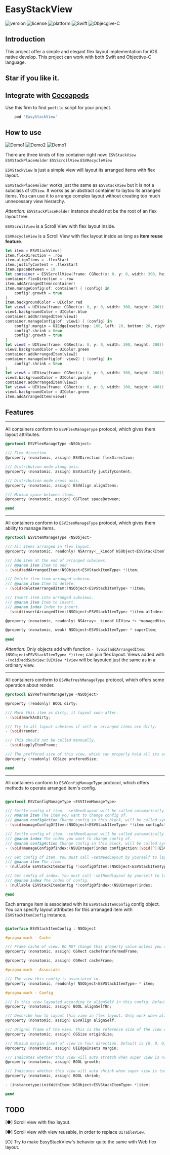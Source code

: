 # EasyStackView

![version](https://img.shields.io/cocoapods/v/EasyStackView)
![license](https://img.shields.io/github/license/Elenionl/EasyStackView)
![platform](https://img.shields.io/cocoapods/p/EasyStackView)
![Swift](https://img.shields.io/badge/Swfit-●-orange)
![Objecgive-C](https://img.shields.io/badge/Objective--C-●-blue)

## Introduction

This project offer a simple and elegant flex layout implementation for iOS native develop. This project can work with both Swift and Objective-C language.

## **Star** if you like it.

## Integrate with [Cocoapods](https://cocoapods.org)

Use this firm to find `podfile` script for your project.

``` Ruby
    pod 'EasyStackView'
```

## How to use
![Demo1](https://raw.githubusercontent.com/Elenionl/EasyStackView/master/readme_image/WX20200918-003155%402x.png)
![Demo2](https://github.com/Elenionl/EasyStackView/blob/master/readme_image/WX20200918-003244@2x.png?raw=true)
![Demo1](https://github.com/Elenionl/EasyStackView/blob/master/readme_image/WX20200918-003619@2x.png?raw=true)


There are three kinds of flex container right now:
`ESVStackView`
`ESVStackPlaceHolder`
`ESVScrollView`
`ESVRecycleView`

`ESVStackView` is just a simple view will layout its arranged items with flex layout.

`ESVStackPlaceHolder` works just the same as `ESVStackView` but it is not a subclass of `UIView`. It works as an abstract container to laytou its arranged items. You can use it to arrange complex layout without creating too much unnecessary view hierarchy.

*Attention:* `ESVStackPlaceHolder` instance should not be the root of an flex layout tree.

`ESVScrollView` is a Scroll View with flex layout inside.

`ESVRecycleView` is a Scroll View with flex layout inside as long as **item reuse feature**.

``` Swift
let item = ESVStackView()
item.flexDirection = .row
item.alignItems = .flexStart
item.justifyContent = .flexStart
item.spaceBetween = 10
let container = ESVScrollView(frame: CGRect(x: 0, y: 0, width: 300, height:700))
container.flexDirection = .row
item.addArrangedItem(container)
item.manageConfig(of: container) { (config) in
    config?.growth = true
}
item.backgroundColor = UIColor.red
let view1 = UIView(frame: CGRect(x: 0, y: 0, width: 300, height: 200))
view1.backgroundColor = UIColor.blue
container.addArrangedItem(view1)
container.manageConfig(of: view1) { (config) in
    config?.margin = UIEdgeInsets(top: 100, left: 20, bottom: 20, right: 20)
    config?.shrink = true
    config?.growth = true
}
let view2 = UIView(frame: CGRect(x: 0, y: 0, width: 300, height: 200))
view2.backgroundColor = UIColor.green
container.addArrangedItem(view2)
container.manageConfig(of: view2) { (config) in
    config?.shrink = true
}
let view3 = UIView(frame: CGRect(x: 0, y: 0, width: 300, height: 200))
view3.backgroundColor = UIColor.purple
container.addArrangedItem(view3)
let view4 = UIView(frame: CGRect(x: 0, y: 0, width: 100, height: 400))
view4.backgroundColor = UIColor.green
item.addArrangedItem(view4)
```

## Features

---

All containers conform to `ESVFlexManageType` protocol, which gives them layout attributes.

``` Objective-C
@protocol ESVFlexManageType <NSObject>

/// Flex direction.
@property (nonatomic, assign) ESVDirection flexDirection;

/// Distribution mode along axis.
@property (nonatomic, assign) ESVJustify justifyContent;

/// Distribution mode cross axis.
@property (nonatomic, assign) ESVAlign alignItems;

/// Minium space between items.
@property (nonatomic, assign) CGFloat spaceBetween;

@end
```

---

All containers conform to `ESVItemManageType` protocol, which gives them ability to manage items.


``` Objective-C
@protocol ESVItemManageType <NSObject>

/// All items arranged in flex layout.
@property (nonatomic, readonly) NSArray<__kindof NSObject<ESVStackItemType> *> *arrangedItems;

/// Add item at the end of arranged subviews.
/// @param item Item to add
- (void)addArrangedItem:(NSObject<ESVStackItemType> *)item;

/// Delete item from arranged subview.
/// @param item Item to delete.
- (void)deleteArrangedItem:(NSObject<ESVStackItemType> *)item;

/// Insert item into arranged subviews.
/// @param item Item to insert.
/// @param index Index to insert.
- (void)insertArrangedItem:(NSObject<ESVStackItemType> *)item atIndex:(NSUInteger)index;

@property (nonatomic, readonly) NSArray<__kindof UIView *> *managedViews;

@property (nonatomic, weak) NSObject<ESVStackItemType> * superItem;
 
@end
```

*Attention:* Only objects add with function `- (void)addArrangedItem:(NSObject<ESVStackItemType> *)item;` can join flex layout. Views added with `-(void)addSubview:(UIView *)view` will be layouted just the same as in a ordinary view.

---

All containers conform to `ESVRefreshManageType` protocol, which offers some operation about render.

``` Objective-C
@protocol ESVRefreshManageType <NSObject>

@property (readonly) BOOL dirty;

/// Mark this item as dirty, it layout soon after.
- (void)markAsDirty;

/// Try to all layout subviews if self or arranged items are dirty.
- (void)render;

/// This should not be called mannually.
- (void)applyItemFrame;

/// The preffered size of this view, which can properly hold all its arranged items.
@property (readonly) CGSize preferedSize;

@end
```
---

All containers conform to `ESVConfigManageType` protocol, which offers methods to operate arranged item's config.

``` Objective-C

@protocol ESVConfigManageType <ESVItemManageType>

/// Settle config of item. -setNeedLayout will be called automatically after change config.
/// @param item The item you want to change config of.
/// @param configAction Change config in this block, will be called synchronized. There is no retain circle problem.
- (void)manageConfigOfItem:(NSObject<ESVStackItemType> *)item configAction:(void(^)(ESVStackItemConfig * _Nullable config))configAction;

/// Settle config of item. -setNeedLayout will be called automatically after change config.
/// @param index The index you want to change config of.
/// @param configAction Change config in this block, will be called synchronized. There is no retain circle problem.
- (void)manageConfigOfIndex:(NSUInteger)index configAction:(void(^)(ESVStackItemConfig * _Nullable config))configAction;

/// Get config of item. You must call -setNeedLayout by yourself to layout again.
/// @param item The item.
- (nullable ESVStackItemConfig *)configOfItem:(NSObject<ESVStackItemType> *)item;

/// Get config of index. You must call -setNeedLayout by yourself to layout again.
/// @param index The index of config.
- (nullable ESVStackItemConfig *)configOfIndex:(NSUInteger)index;

@end

```

Each arrange item is associated with its `ESVStackItemConfig` config object. You can specify layout attributes for this arranaged item with `ESVStackItemConfig` instance.

``` Objective-C

@interface ESVStackItemConfig : NSObject

#pragma mark - Cache

/// Frame cache of view. DO NOT change this property value unless you are pretty sure what you are doing.
@property (nonatomic, assign) CGRect cacheTransformedFrame;

@property (nonatomic, assign) CGRect cacheFrame;

#pragma mark - Associate

/// The view this config is associated to.
@property (nonatomic, readonly) NSObject<ESVStackItemType> * item;

#pragma mark - Config

/// Is this view layouted according to alignSelf in this config. Default is false.
@property (nonatomic, assign) BOOL alignSelfOn;

/// Describe how to layout this view in flex layout. Only work when alignSelfOn is true.
@property (nonatomic, assign) ESVAlign alignSelf;

/// Orignal frame of the view. This is the reference size of the view during layout. Default is view's size when added into arranged views array.
@property (nonatomic, assign) CGSize originSize;

/// Minium margin inset of view in four direction. Default is {0, 0, 0, 0,}.
@property (nonatomic, assign) UIEdgeInsets margin;

/// Indicates whether this view will auto stretch when super view is not filled along axis. Default is false.
@property (nonatomic, assign) BOOL growth;

/// Indicates whether this view will auto shrink when super view is too narrow along axis. Default is false.
@property (nonatomic, assign) BOOL shrink;

- (instancetype)initWithItem:(NSObject<ESVStackItemType> *)item;

@end

```

## TODO

[●] Scroll view with flex layout.

[●] Scroll view with view reusable, in order to replace `UITableView`.

[○] Try to make EasyStackView's behavior quite the same with Web flex layout.
